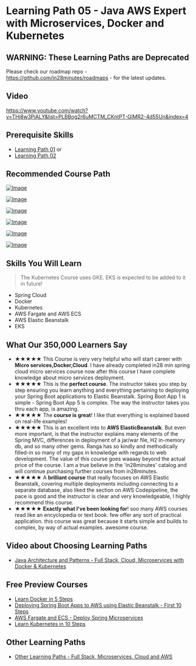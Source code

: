 # Learning Path 05 - Java AWS Expert with Microservices, Docker and Kubernetes

## WARNING: These Learning Paths are Deprecated

Please check our roadmap repo - https://github.com/in28minutes/roadmaps - for the latest updates.

## Video

https://www.youtube.com/watch?v=THi8w3PiALY&list=PLBBog2r6uMCTM_CKntPT-GIMR2-4d55Un&index=4

## Prerequisite Skills
- [Learning Path 01](./01.md) or 
- [Learning Path 02](./02.md)

## Recommended Course Path

[![Image](https://www.springboottutorial.com/images/Course-aws-architect-associate-certification.png "AWS Architect Associate Certification")](https://links.in28minutes.com/aws-architect-associate-certification)

[![Image](https://www.springboottutorial.com/images/Course-Master-Microservices-with-Spring-Boot-and-Spring-Cloud.png "Master Microservices with Spring Boot and Spring Cloud")](https://links.in28minutes.com/MISC-MICROSERVICES)

[![Image](https://www.springboottutorial.com/images/Course-DockerCrashCourseForJavaSpringBootDevelopers.png "Docker Crash Course for Java Spring Boot Developers")](https://links.in28minutes.com/MISC-DOCKER)

[![Image](https://www.springboottutorial.com/images/Course-Deploy-Java-Spring-Boot-Apps-To-AWS.png "Deploying Spring Boot Apps to AWS using Elastic Beanstalk")](https://links.in28minutes.com/MISC-AWS-BEANSTALK)

[![Image](https://www.springboottutorial.com/images/Course-Deploy-Java-Spring-Boot-Microservices-To-ECS.png "Deploying Spring Boot Microservices to AWS using ECS and AWS Fargate")](https://links.in28minutes.com/MISC-FARGATE)

[![Image](https://www.springboottutorial.com/images/Course-KubernetesCrashCourse.png "Kubernetes Crash Course for Java Spring Boot Developers")](https://links.in28minutes.com/MISC-KUBERNETES)

## Skills You Will Learn

> The Kubernetes Course uses GKE. EKS is expected to be added to it in future!
- Spring Cloud
- Docker 
- Kubernetes
- AWS Fargate and AWS ECS
- AWS Elastic Beanstalk
- EKS

## What Our 350,000 Learners Say

- ★★★★★ This Course is very very helpful who will start career with **Micro services,Docker,Cloud**. I have already completed in28 min spring cloud micro services course now after this course I have complete knowledge about micro services deployment.
- ★★★★★ This is the **perfect course**.  The instructor takes you step by step ensuring you learn anything and everything pertaining to deploying your Spring Boot applications to Elastic Beanstalk.  Spring Boot App 1 is simple - Spring Boot App 5 is complex.  The way the instructor takes you thru each app, is amazing.
- ★★★★★ The **course is great**! I like that everything is explained based on real-life examples! 
- ★★★★★ This is an excellent into to **AWS ElasticBeanstalk**.  But even more important, is that the instructor explains many elements of the Spring MVC, differences in deployment of a jar/war file, H2 in-memory db, and so many other gems.  Ranga has so kindly and methodically filled-in so many of my gaps in knowledge with regards to web development.  The value of this course goes waaaay beyond the actual price of the course.  I am a true believe in the 'in28minutes' catalog and will continue purchasing further courses from in28minutes.
- ★★★★★ A **brilliant course** that really focuses on AWS Elastic Beanstalk, covering multiple deployments including connecting to a separate database, also liked the section on AWS Codepipeline, the pace is good and the instructor is clear and very knowledgeable, I highly recommend this course.
- ★★★★★ **Exactly what I've been looking for**! soo many AWS courses read like an encyclopedia or text book. few offer any sort of practical application. this course was great because it starts simple and builds to complex, by way of actual examples. awesome course.


## Video about Choosing Learning Paths

- [Java Architecture and Patterns - Full Stack, Cloud, Microservices with Docker & Kubernetes](https://links.in28minutes.com/in28minutes-LP-Overview-Video)


## Free Preview Courses
- [Learn Docker in 5 Steps](https://www.youtube.com/watch?v=Rt5G5Gj7RP0)
- [Deploying Spring Boot Apps to AWS using Elastic Beanstalk - First 10 Steps](https://www.youtube.com/watch?v=ueKwBqobijE)
- [AWS Fargate and ECS - Deploy Spring Microservices](https://www.youtube.com/watch?v=2oXVYxIPs88)
- [Learn Kubernetes in 10 Steps](https://www.youtube.com/watch?v=rTNR7vDQDD8)


## Other Learning Paths

- [Other Learning Paths - Full Stack, Microservices, Cloud and AWS](.)
